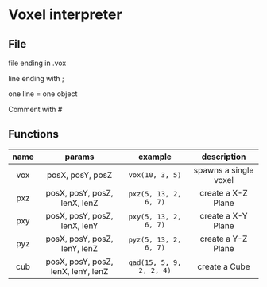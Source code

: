 # Voxel interpreter

## File

file ending in .vox

line ending with ;

one line = one object

Comment with #

## Functions

| name |               params               |         example          |      description      |
| :--: | :--------------------------------: | :----------------------: | :-------------------: |
| vox  |          posX, posY, posZ          |     `vox(10, 3, 5)`      | spawns a single voxel |
| pxz  |    posX, posY, posZ, lenX, lenZ    |  `pxz(5, 13, 2, 6, 7)`   |  create a X-Z Plane   |
| pxy  |    posX, posY, posZ, lenX, lenY    |  `pxy(5, 13, 2, 6, 7)`   |  create a X-Y Plane   |
| pyz  |    posX, posY, posZ, lenY, lenZ    |  `pyz(5, 13, 2, 6, 7)`   |  create a Y-Z Plane   |
| cub  | posX, posY, posZ, lenX, lenY, lenZ | `qad(15, 5, 9, 2, 2, 4)` |     create a Cube     |

